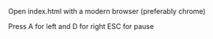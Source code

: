 Open index.html with a modern browser (preferably chrome)

Press A for left and D for right
ESC for pause
